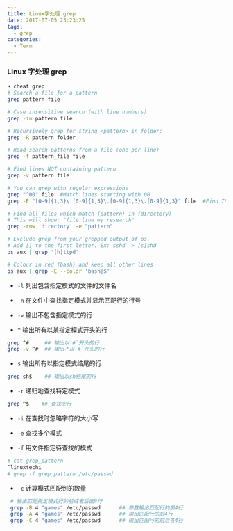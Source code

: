 ```yaml
---
title: Linux字处理 grep
date: 2017-07-05 23:23:25
tags:
  - grep
categories:
  - Term
---
```


### Linux 字处理 grep

```bash
➜ cheat grep
# Search a file for a pattern
grep pattern file

# Case insensitive search (with line numbers)
grep -in pattern file

# Recursively grep for string <pattern> in folder:
grep -R pattern folder

# Read search patterns from a file (one per line)
grep -f pattern_file file

# Find lines NOT containing pattern
grep -v pattern file

# You can grep with regular expressions
grep "^00" file  #Match lines starting with 00
grep -E "[0-9]{1,3}\.[0-9]{1,3}\.[0-9]{1,3}\.[0-9]{1,3}" file  #Find IP add

# Find all files which match {pattern} in {directory}
# This will show: "file:line my research"
grep -rnw 'directory' -e "pattern"

# Exclude grep from your grepped output of ps.
# Add [] to the first letter. Ex: sshd -> [s]shd
ps aux | grep '[h]ttpd'

# Colour in red {bash} and keep all other lines
ps aux | grep -E --color 'bash|$'
```

<!-- more -->

- `-l` 列出包含指定模式的文件的文件名

* `-n` 在文件中查找指定模式并显示匹配行的行号

- `-v` 输出不包含指定模式的行

* `^` 输出所有以某指定模式开头的行

```bash
grep ^#     ## 输出以`#`开头的行
grep -v ^#  ## 输出不以`#`开头的行
```

- `$` 输出所有以指定模式结尾的行

```bash
grep sh$    ## 输出以sh结尾的行
```

- `-r` 递归地查找特定模式

```bash
grep ^$    ## 查找空行
```

- `-i` 在查找时忽略字符的大小写

* `-e` 查找多个模式

- `-f` 用文件指定待查找的模式

```bash
# cat grep_pattern
^linuxtechi
# grep -f grep_pattern /etc/passwd
```

- `-c` 计算模式匹配到的数量

```bash
 # 输出匹配指定模式行的前或者后面N行
 grep -B 4 "games" /etc/passwd      ## 参数输出匹配行的前4行
 grep -A 4 "games" /etc/passwd      ## 输出匹配行的后4行
 grep -C 4 "games" /etc/passwd      ## 输出匹配行的前后各4行
```
